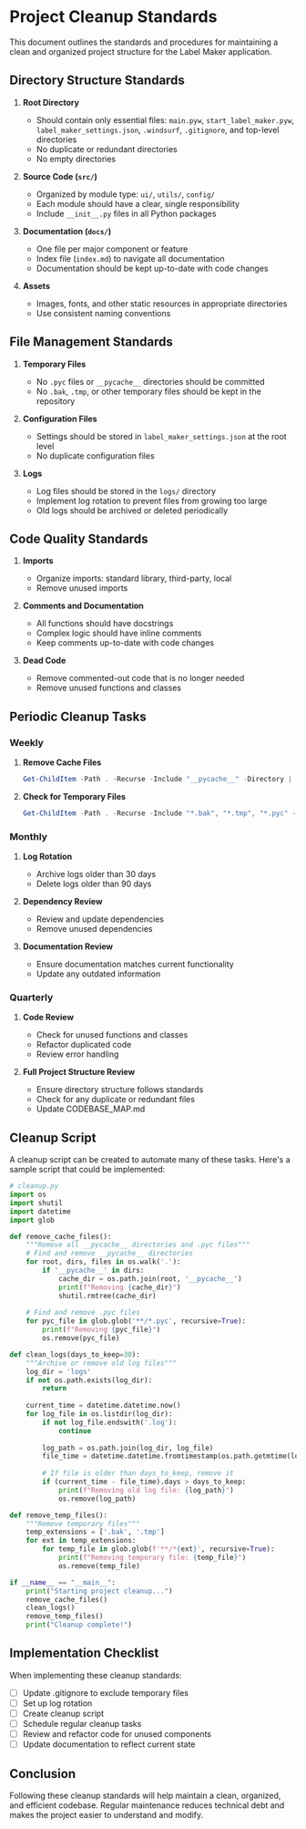 # Project Cleanup Standards

This document outlines the standards and procedures for maintaining a clean and organized project structure for the Label Maker application.

## Directory Structure Standards

1. **Root Directory**
   - Should contain only essential files: `main.pyw`, `start_label_maker.pyw`, `label_maker_settings.json`, `.windsurf`, `.gitignore`, and top-level directories
   - No duplicate or redundant directories
   - No empty directories

2. **Source Code (`src/`)**
   - Organized by module type: `ui/`, `utils/`, `config/`
   - Each module should have a clear, single responsibility
   - Include `__init__.py` files in all Python packages

3. **Documentation (`docs/`)**
   - One file per major component or feature
   - Index file (`index.md`) to navigate all documentation
   - Documentation should be kept up-to-date with code changes

4. **Assets**
   - Images, fonts, and other static resources in appropriate directories
   - Use consistent naming conventions

## File Management Standards

1. **Temporary Files**
   - No `.pyc` files or `__pycache__` directories should be committed
   - No `.bak`, `.tmp`, or other temporary files should be kept in the repository

2. **Configuration Files**
   - Settings should be stored in `label_maker_settings.json` at the root level
   - No duplicate configuration files

3. **Logs**
   - Log files should be stored in the `logs/` directory
   - Implement log rotation to prevent files from growing too large
   - Old logs should be archived or deleted periodically

## Code Quality Standards

1. **Imports**
   - Organize imports: standard library, third-party, local
   - Remove unused imports

2. **Comments and Documentation**
   - All functions should have docstrings
   - Complex logic should have inline comments
   - Keep comments up-to-date with code changes

3. **Dead Code**
   - Remove commented-out code that is no longer needed
   - Remove unused functions and classes

## Periodic Cleanup Tasks

### Weekly

1. **Remove Cache Files**
   ```powershell
   Get-ChildItem -Path . -Recurse -Include "__pycache__" -Directory | Remove-Item -Recurse -Force
   ```

2. **Check for Temporary Files**
   ```powershell
   Get-ChildItem -Path . -Recurse -Include "*.bak", "*.tmp", "*.pyc" -File | Remove-Item -Force
   ```

### Monthly

1. **Log Rotation**
   - Archive logs older than 30 days
   - Delete logs older than 90 days

2. **Dependency Review**
   - Review and update dependencies
   - Remove unused dependencies

3. **Documentation Review**
   - Ensure documentation matches current functionality
   - Update any outdated information

### Quarterly

1. **Code Review**
   - Check for unused functions and classes
   - Refactor duplicated code
   - Review error handling

2. **Full Project Structure Review**
   - Ensure directory structure follows standards
   - Check for any duplicate or redundant files
   - Update CODEBASE_MAP.md

## Cleanup Script

A cleanup script can be created to automate many of these tasks. Here's a sample script that could be implemented:

```python
# cleanup.py
import os
import shutil
import datetime
import glob

def remove_cache_files():
    """Remove all __pycache__ directories and .pyc files"""
    # Find and remove __pycache__ directories
    for root, dirs, files in os.walk('.'):
        if '__pycache__' in dirs:
            cache_dir = os.path.join(root, '__pycache__')
            print(f"Removing {cache_dir}")
            shutil.rmtree(cache_dir)
    
    # Find and remove .pyc files
    for pyc_file in glob.glob('**/*.pyc', recursive=True):
        print(f"Removing {pyc_file}")
        os.remove(pyc_file)

def clean_logs(days_to_keep=30):
    """Archive or remove old log files"""
    log_dir = 'logs'
    if not os.path.exists(log_dir):
        return
    
    current_time = datetime.datetime.now()
    for log_file in os.listdir(log_dir):
        if not log_file.endswith('.log'):
            continue
        
        log_path = os.path.join(log_dir, log_file)
        file_time = datetime.datetime.fromtimestamp(os.path.getmtime(log_path))
        
        # If file is older than days_to_keep, remove it
        if (current_time - file_time).days > days_to_keep:
            print(f"Removing old log file: {log_path}")
            os.remove(log_path)

def remove_temp_files():
    """Remove temporary files"""
    temp_extensions = ['.bak', '.tmp']
    for ext in temp_extensions:
        for temp_file in glob.glob(f'**/*{ext}', recursive=True):
            print(f"Removing temporary file: {temp_file}")
            os.remove(temp_file)

if __name__ == "__main__":
    print("Starting project cleanup...")
    remove_cache_files()
    clean_logs()
    remove_temp_files()
    print("Cleanup complete!")
```

## Implementation Checklist

When implementing these cleanup standards:

- [ ] Update .gitignore to exclude temporary files
- [ ] Set up log rotation
- [ ] Create cleanup script
- [ ] Schedule regular cleanup tasks
- [ ] Review and refactor code for unused components
- [ ] Update documentation to reflect current state

## Conclusion

Following these cleanup standards will help maintain a clean, organized, and efficient codebase. Regular maintenance reduces technical debt and makes the project easier to understand and modify.
